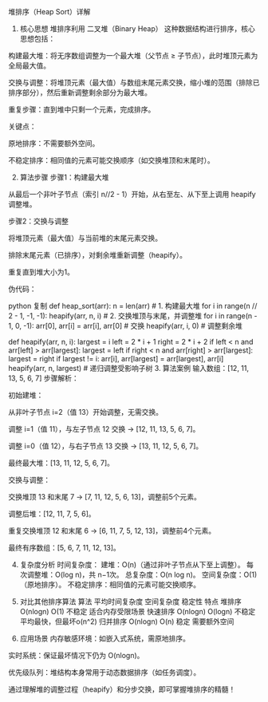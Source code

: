 堆排序（Heap Sort）详解
1. 核心思想
堆排序利用 二叉堆（Binary Heap） 这种数据结构进行排序，核心思想包括：

构建最大堆：将无序数组调整为一个最大堆（父节点 ≥ 子节点），此时堆顶元素为全局最大值。

交换与调整：将堆顶元素（最大值）与数组末尾元素交换，缩小堆的范围（排除已排序部分），然后重新调整剩余部分为最大堆。

重复步骤：直到堆中只剩一个元素，完成排序。

关键点：

原地排序：不需要额外空间。

不稳定排序：相同值的元素可能交换顺序（如交换堆顶和末尾时）。

2. 算法步骤
步骤1：构建最大堆

从最后一个非叶子节点（索引 n//2 - 1）开始，从右至左、从下至上调用 heapify 调整堆。

步骤2：交换与调整

将堆顶元素（最大值）与当前堆的末尾元素交换。

排除末尾元素（已排序），对剩余堆重新调整（heapify）。

重复直到堆大小为1。

伪代码：

python
复制
def heap_sort(arr):
    n = len(arr)
    # 1. 构建最大堆
    for i in range(n // 2 - 1, -1, -1):
        heapify(arr, n, i)
    # 2. 交换堆顶与末尾，并调整堆
    for i in range(n - 1, 0, -1):
        arr[0], arr[i] = arr[i], arr[0]  # 交换
        heapify(arr, i, 0)               # 调整剩余堆

def heapify(arr, n, i):
    largest = i
    left = 2 * i + 1
    right = 2 * i + 2
    if left < n and arr[left] > arr[largest]:
        largest = left
    if right < n and arr[right] > arr[largest]:
        largest = right
    if largest != i:
        arr[i], arr[largest] = arr[largest], arr[i]
        heapify(arr, n, largest)  # 递归调整受影响子树
3. 算法案例
输入数组：[12, 11, 13, 5, 6, 7]
步骤解析：

初始建堆：

从非叶子节点 i=2（值 13）开始调整，无需交换。

调整 i=1（值 11），与左子节点 12 交换 → [12, 11, 13, 5, 6, 7]。

调整 i=0（值 12），与右子节点 13 交换 → [13, 11, 12, 5, 6, 7]。

最终最大堆：[13, 11, 12, 5, 6, 7]。

交换与调整：

交换堆顶 13 和末尾 7 → [7, 11, 12, 5, 6, 13]，调整前5个元素。

调整后堆：[12, 11, 7, 5, 6]。

重复交换堆顶 12 和末尾 6 → [6, 11, 7, 5, 12, 13]，调整前4个元素。

最终有序数组：[5, 6, 7, 11, 12, 13]。

4. 复杂度分析
时间复杂度：
建堆：O(n)（通过非叶子节点从下至上调整）。
每次调整堆：O(log n)，共 n−1次。
总复杂度：O(n log n)。
空间复杂度：O(1)（原地排序）。
不稳定排序：相同值的元素可能交换顺序。

5. 对比其他排序算法
算法	平均时间复杂度	空间复杂度	稳定性	特点
堆排序   O(nlogn)    O(1)        不稳定   适合内存受限场景
快速排序 O(nlogn)    O(logn)	    不稳定	平均最快，但最坏o(n^2)
归并排序 O(nlogn)    O(n)	    稳定	    需要额外空间
6. 应用场景
内存敏感环境：如嵌入式系统，需原地排序。

实时系统：保证最坏情况下仍为
O(nlogn)。

优先级队列：堆结构本身常用于动态数据排序（如任务调度）。

通过理解堆的调整过程（heapify）和分步交换，即可掌握堆排序的精髓！